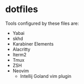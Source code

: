 # dotfiles

Tools configured by these files are:
- Yabai
- skhd
- Karabiner Elements
- Alacritty
- Iterm2
- Tmux
- ZSH
- Neovim
    - Intellij Goland vim plugin
